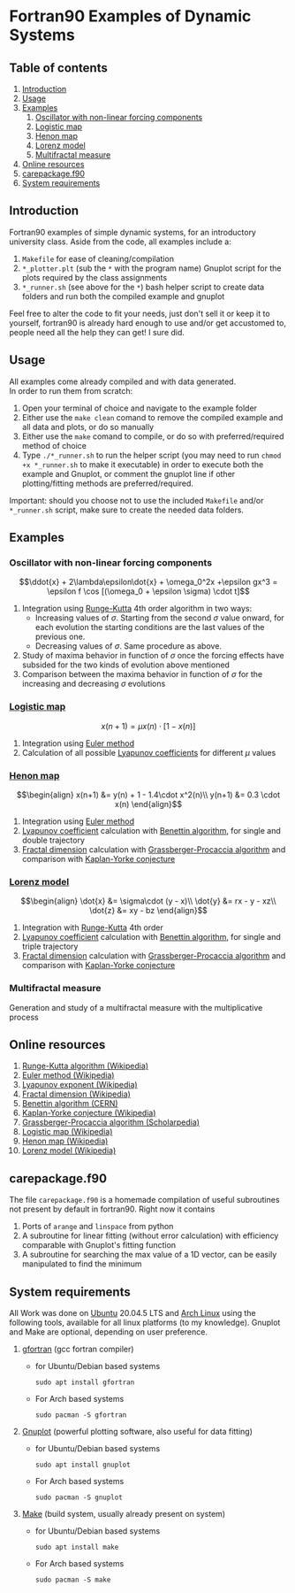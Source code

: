 # Fortran90 Examples of Dynamic Systems

## Table of contents

1. [Introduction](#Introduction)
2. [Usage](#Usage)
3. [Examples](#Examples)
	1. [Oscillator with non-linear forcing components](#Oscillator-with-non-linear-forcing-components)
	2. [Logistic map](#Logistic-map)
	3. [Henon map](#Henon-map)
	4. [Lorenz model](#Lorenz-model)
	5. [Multifractal measure](#Multifractal-measure)
4. [Online resources](#Online-resources)
5. [carepackage.f90](#carepackagef90)
6. [System requirements](#System-requirements)

## Introduction 

Fortran90 examples of simple dynamic systems, for an introductory university class. Aside from the code, all examples include a:

1. `Makefile` for ease of cleaning/compilation
2. `*_plotter.plt` (sub the `*` with the program name) Gnuplot script for the plots required by the class assignments 
3. `*_runner.sh` (see above for the `*`) bash helper script to create data folders and run both the compiled example and gnuplot

Feel free to alter the code  to fit your needs, just don't sell it or keep it to yourself, fortran90 is already hard enough to use and/or get accustomed to, people need all the help they can get! I sure did.

## Usage

All examples come already compiled and with data generated.  
In order to run them from scratch:

1. Open your terminal of choice and navigate to the example folder
2. Either use the `make clean` comand to remove the compiled example and all data and plots, or do so manually
3. Either use the `make` comand to compile, or do so with preferred/required method of choice
4. Type `./*_runner.sh` to run the helper script (you may need to run `chmod +x *_runner.sh` to make it executable) in order to execute both the example and Gnuplot, or comment the gnuplot line if other plotting/fitting methods are preferred/required.

Important: should you choose not to use the included `Makefile` and/or `*_runner.sh` script, make sure to create the needed data folders.

## Examples

### Oscillator with non-linear forcing components

$$\ddot{x} + 2\lambda\epsilon\dot{x} + \omega_0^2x +\epsilon gx^3 = \epsilon f \cos  [(\omega_0 + \epsilon \sigma) \cdot t]$$

1. Integration using [Runge-Kutta](https://en.wikipedia.org/wiki/Runge%E2%80%93Kutta_methods) 4th order algorithm in two ways:  
	* Increasing values of $\sigma$. Starting from the second $\sigma$ value onward, for each evolution the starting conditions are the last values of the previous one.  
	* Decreasing values of $\sigma$. Same procedure as above.  
2. Study of maxima behavior in function of $\sigma$ once the forcing effects have subsided for the two kinds of evolution above mentioned  
3. Comparison between the maxima behavior in function of $\sigma$ for the increasing and decreasing $\sigma$ evolutions  	

### [Logistic map](https://en.wikipedia.org/wiki/Logistic_map)  

$$x(n+1) = \mu x(n)\cdot [1-x(n)]$$

1. Integration using [Euler method](https://en.wikipedia.org/wiki/Euler_method)  
2. Calculation of all possible [Lyapunov coefficients](https://en.wikipedia.org/wiki/Lyapunov_exponent) for different $\mu$ values  

### [Henon map](https://en.wikipedia.org/wiki/Henon_map)
	
$$\begin{align} 
x(n+1) &= y(n) + 1 - 1.4\cdot x^2(n)\\
y(n+1) &= 0.3 \cdot x(n) 
\end{align}$$

1. Integration using [Euler method](https://en.wikipedia.org/wiki/Euler_method)  
2. [Lyapunov coefficient](https://en.wikipedia.org/wiki/Lyapunov_exponent) calculation with [Benettin algorithm](https://cds.cern.ch/record/1453295/files/978-3-642-23666-2_BookBackMatter.pdf), for single and double trajectory  
3. [Fractal dimension](https://en.wikipedia.org/wiki/Fractal_dimension) calculation with [Grassberger-Procaccia algorithm](http://www.scholarpedia.org/article/Grassberger-Procaccia_algorithm) and comparison with [Kaplan-Yorke conjecture](https://en.wikipedia.org/wiki/Kaplan%E2%80%93Yorke_conjecture)  
	
### [Lorenz model](https://en.wikipedia.org/wiki/Lorenz_system)

$$\begin{align}
\dot{x} &= \sigma\cdot (y - x)\\
\dot{y} &= rx - y - xz\\
\dot{z} &= xy - bz
\end{align}$$
	
1. Integration with [Runge-Kutta](https://en.wikipedia.org/wiki/Runge%E2%80%93Kutta_methods) 4th order  
2. [Lyapunov coefficient](https://en.wikipedia.org/wiki/Lyapunov_exponent) calculation with [Benettin algorithm](https://cds.cern.ch/record/1453295/files/978-3-642-23666-2_BookBackMatter.pdf), for single and triple trajectory  
3. [Fractal dimension](https://en.wikipedia.org/wiki/Fractal_dimension) calculation with [Grassberger-Procaccia algorithm](http://www.scholarpedia.org/article/Grassberger-Procaccia_algorithm) and comparison with [Kaplan-Yorke conjecture](https://en.wikipedia.org/wiki/Kaplan%E2%80%93Yorke_conjecture)  

### Multifractal measure

Generation and study of a multifractal measure with the multiplicative process 

## Online resources

1. [Runge-Kutta algorithm (Wikipedia)](https://en.wikipedia.org/wiki/Runge%E2%80%93Kutta_methods)
2. [Euler method (Wikipedia)](https://en.wikipedia.org/wiki/Euler_method)
3. [Lyapunov exponent (Wikipedia)](https://en.wikipedia.org/wiki/Lyapunov_exponent)
4. [Fractal dimension (Wikipedia)](https://en.wikipedia.org/wiki/Fractal_dimension)
5. [Benettin algorithm (CERN)](https://cds.cern.ch/record/1453295/files/978-3-642-23666-2_BookBackMatter.pdf)
6. [Kaplan-Yorke conjecture (Wikipedia)](https://en.wikipedia.org/wiki/Kaplan%E2%80%93Yorke_conjecture)
7. [Grassberger-Procaccia algorithm (Scholarpedia)](http://www.scholarpedia.org/article/Grassberger-Procaccia_algorithm)
8. [Logistic map (Wikipedia)](https://en.wikipedia.org/wiki/Logistic_map)
9. [Henon map (Wikipedia)](https://en.wikipedia.org/wiki/Henon_map)
10. [Lorenz model (Wikipedia)](https://en.wikipedia.org/wiki/Lorenz_system)

## carepackage.f90

The file `carepackage.f90` is a homemade compilation of useful subroutines not present by default in fortran90. Right now it contains

1. Ports of `arange` and `linspace` from python
2. A subroutine for linear fitting (without error calculation) with efficiency comparable with Gnuplot's fitting function
3. A subroutine for searching the max value of a 1D vector, can be easily manipulated to find the minimum

## System requirements

All Work was done on [Ubuntu](https://ubuntu.com/) 20.04.5 LTS and [Arch Linux](https://archlinux.org/) using the following tools, available for all linux platforms (to my knowledge). Gnuplot and Make are optional, depending on user preference.  

1. [gfortran](https://gcc.gnu.org/wiki/GFortran) (gcc fortran compiler)  

   * for Ubuntu/Debian based systems  
  
         sudo apt install gfortran  
  
   * For Arch based systems  
    
         sudo pacman -S gfortran

2. [Gnuplot](http://www.gnuplot.info/) (powerful plotting software, also useful for data fitting)  

   * for Ubuntu/Debian based systems  
  
         sudo apt install gnuplot  
  
   * For Arch based systems  
    
         sudo pacman -S gnuplot

3. [Make](https://www.gnu.org/software/make/) (build system, usually already present on system)  

   * for Ubuntu/Debian based systems  
  
         sudo apt install make  
  
   * For Arch based systems  
    
         sudo pacman -S make


